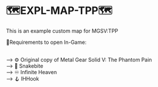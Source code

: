 # 🗺️EXPL-MAP-TPP🗺️
This is an example custom map for MGSV:TPP

🔧Requirements to open In-Game:

<br>
--> ⚙️ <a url="https://store.steampowered.com/app/287700/METAL_GEAR_SOLID_V_THE_PHANTOM_PAIN/">Original copy of Metal Gear Solid V: The Phantom Pain </a><br>
--> 🐍 <a url="https://www.nexusmods.com/metalgearsolidvtpp/mods/106">Snakebite</a><br>
--> 󠁩󠁩♾️ <a url="https://www.nexusmods.com/metalgearsolidvtpp/mods/45">Infinite Heaven</a><br>
--> 🪝 <a url="https://www.nexusmods.com/metalgearsolidvtpp/mods/1226">IHHook</a><br>

